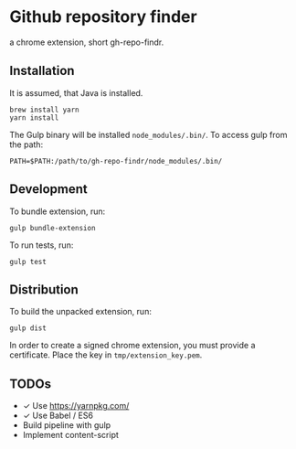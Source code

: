 # Github repository finder
a chrome extension, short gh-repo-findr.

## Installation
It is assumed, that Java is installed.

```
brew install yarn
yarn install
```

The Gulp binary will be installed `node_modules/.bin/`. To access gulp from the path:
```
PATH=$PATH:/path/to/gh-repo-findr/node_modules/.bin/
```

## Development
To bundle extension, run:
```
gulp bundle-extension
```

To run tests, run:
```
gulp test
```

## Distribution

To build the unpacked extension, run:
```
gulp dist
```

In order to create a signed chrome extension, you must provide a certificate.
Place the key in `tmp/extension_key.pem`.

## TODOs
* ✓ Use https://yarnpkg.com/
* ✓ Use Babel / ES6
* Build pipeline with gulp
* Implement content-script
